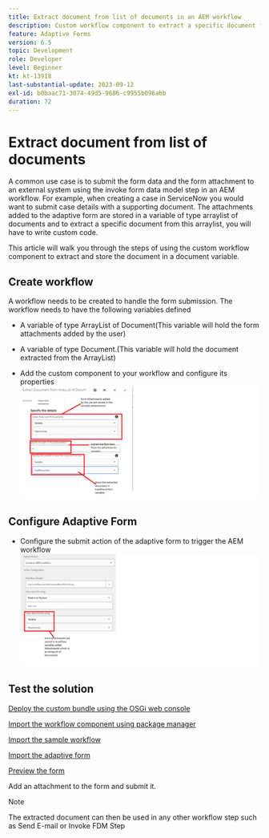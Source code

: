 ```yaml
---
title: Extract document from list of documents in an AEM workflow
description: Custom workflow component to extract a specific document from a list of documents
feature: Adaptive Forms
version: 6.5
topic: Development
role: Developer
level: Beginner
kt: kt-13918
last-substantial-update: 2023-09-12
exl-id: b0baac71-3074-49d5-9686-c9955b096abb
duration: 72
---
```

# Extract document from list of documents

A common use case is to submit the form data and the form attachment to an external system using the invoke form data model step in an AEM workflow. For example, when creating a case in ServiceNow you would want to submit case details with a supporting document. The attachments added to the adaptive form are stored in a variable of type arraylist of documents and to extract a specific document from this arraylist, you will have to write custom code. 

This article will walk you through the steps of using the custom workflow component to extract and store the document in a document variable.

## Create workflow

A workflow needs to be created to handle the form submission. The workflow needs to have the following variables defined

* A variable of type ArrayList of Document(This variable will hold the form attachments added by the user)
* A variable of type Document.(This variable will hold the document extracted from the ArrayList)

* Add the custom component to your workflow and configure its properties
![extract-item-workflow](assets/extract-document-array-list.png)

## Configure Adaptive Form

* Configure the submit action of the adaptive form to trigger the AEM workflow
![submit-action](assets/store-attachments.png)

## Test the solution

[Deploy the custom bundle using the OSGi web console](assets/ExtractItemsFromArray.core-1.0.0-SNAPSHOT.jar)

[Import the workflow component using package manager](assets/Extract-item-from-documents-list.zip)

[Import the sample workflow](assets/extract-item-sample-workflow.zip)

[Import the adaptive form](assets/test-attachment-extractions-adaptive-form.zip)

[Preview the form](http://localhost:4502/content/dam/formsanddocuments/testattachmentsextractions/jcr:content?wcmmode=disabled)

Add an attachment to the form and submit it.

>[!NOTE]
>
>The extracted document can then be used in any other workflow step such as Send E-mail or Invoke FDM Step
